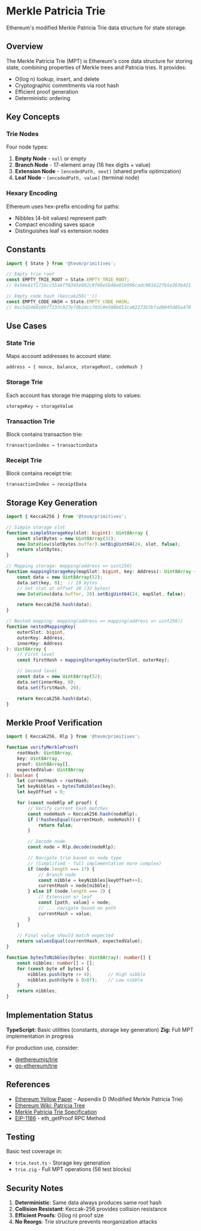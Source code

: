 # Merkle Patricia Trie

Ethereum's modified Merkle Patricia Trie data structure for state storage.

## Overview

The Merkle Patricia Trie (MPT) is Ethereum's core data structure for storing state, combining properties of Merkle trees and Patricia tries. It provides:
- O(log n) lookup, insert, and delete
- Cryptographic commitments via root hash
- Efficient proof generation
- Deterministic ordering

## Key Concepts

### Trie Nodes

Four node types:

1. **Empty Node** - `null` or empty
2. **Branch Node** - 17-element array (16 hex digits + value)
3. **Extension Node** - `[encodedPath, next]` (shared prefix optimization)
4. **Leaf Node** - `[encodedPath, value]` (terminal node)

### Hexary Encoding

Ethereum uses hex-prefix encoding for paths:
- Nibbles (4-bit values) represent path
- Compact encoding saves space
- Distinguishes leaf vs extension nodes

## Constants

```typescript
import { State } from '@tevm/primitives';

// Empty trie root
const EMPTY_TRIE_ROOT = State.EMPTY_TRIE_ROOT;
// 0x56e81f171bcc55a6ff8345e692c0f86e5b48e01b996cadc001622fb5e363b421

// Empty code hash (keccak256(''))
const EMPTY_CODE_HASH = State.EMPTY_CODE_HASH;
// 0xc5d2460186f7233c927e7db2dcc703c0e500b653ca82273b7bfad8045d85a470
```

## Use Cases

### State Trie

Maps account addresses to account state:
```
address → { nonce, balance, storageRoot, codeHash }
```

### Storage Trie

Each account has storage trie mapping slots to values:
```
storageKey → storageValue
```

### Transaction Trie

Block contains transaction trie:
```
transactionIndex → transactionData
```

### Receipt Trie

Block contains receipt trie:
```
transactionIndex → receiptData
```

## Storage Key Generation

```typescript
import { Keccak256 } from '@tevm/primitives';

// Simple storage slot
function simpleStorageKey(slot: bigint): Uint8Array {
    const slotBytes = new Uint8Array(32);
    new DataView(slotBytes.buffer).setBigUint64(24, slot, false);
    return slotBytes;
}

// Mapping storage: mapping(address => uint256)
function mappingStorageKey(mapSlot: bigint, key: Address): Uint8Array {
    const data = new Uint8Array(52);
    data.set(key, 0);  // 20 bytes
    // Set slot at offset 20 (32 bytes)
    new DataView(data.buffer, 20).setBigUint64(24, mapSlot, false);

    return Keccak256.hash(data);
}

// Nested mapping: mapping(address => mapping(address => uint256))
function nestedMappingKey(
    outerSlot: bigint,
    outerKey: Address,
    innerKey: Address
): Uint8Array {
    // First level
    const firstHash = mappingStorageKey(outerSlot, outerKey);

    // Second level
    const data = new Uint8Array(52);
    data.set(innerKey, 0);
    data.set(firstHash, 20);

    return Keccak256.hash(data);
}
```

## Merkle Proof Verification

```typescript
import { Keccak256, Rlp } from '@tevm/primitives';

function verifyMerkleProof(
    rootHash: Uint8Array,
    key: Uint8Array,
    proof: Uint8Array[],
    expectedValue: Uint8Array
): boolean {
    let currentHash = rootHash;
    let keyNibbles = bytesToNibbles(key);
    let keyOffset = 0;

    for (const nodeRlp of proof) {
        // Verify current hash matches
        const nodeHash = Keccak256.hash(nodeRlp);
        if (!hashesEqual(currentHash, nodeHash)) {
            return false;
        }

        // Decode node
        const node = Rlp.decode(nodeRlp);

        // Navigate trie based on node type
        // (Simplified - full implementation more complex)
        if (node.length === 17) {
            // Branch node
            const nibble = keyNibbles[keyOffset++];
            currentHash = node[nibble];
        } else if (node.length === 2) {
            // Extension or leaf
            const [path, value] = node;
            // ... navigate based on path
            currentHash = value;
        }
    }

    // Final value should match expected
    return valuesEqual(currentHash, expectedValue);
}

function bytesToNibbles(bytes: Uint8Array): number[] {
    const nibbles: number[] = [];
    for (const byte of bytes) {
        nibbles.push(byte >> 4);      // High nibble
        nibbles.push(byte & 0x0f);    // Low nibble
    }
    return nibbles;
}
```

## Implementation Status

**TypeScript:** Basic utilities (constants, storage key generation)
**Zig:** Full MPT implementation in progress

For production use, consider:
- [@ethereumjs/trie](https://github.com/ethereumjs/ethereumjs-monorepo/tree/master/packages/trie)
- [go-ethereum/trie](https://github.com/ethereum/go-ethereum/tree/master/trie)

## References

- [Ethereum Yellow Paper](https://ethereum.github.io/yellowpaper/paper.pdf) - Appendix D (Modified Merkle Patricia Trie)
- [Ethereum Wiki: Patricia Tree](https://eth.wiki/fundamentals/patricia-tree)
- [Merkle Patricia Trie Specification](https://ethereum.org/en/developers/docs/data-structures-and-encoding/patricia-merkle-trie/)
- [EIP-1186](https://eips.ethereum.org/EIPS/eip-1186) - eth_getProof RPC Method

## Testing

Basic test coverage in:
- `trie.test.ts` - Storage key generation
- `trie.zig` - Full MPT operations (56 test blocks)

## Security Notes

1. **Deterministic**: Same data always produces same root hash
2. **Collision Resistant**: Keccak-256 provides collision resistance
3. **Efficient Proofs**: O(log n) proof size
4. **No Reorgs**: Trie structure prevents reorganization attacks
